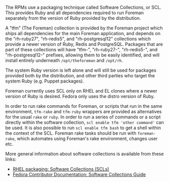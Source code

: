 The RPMs use a packaging technique called Software Collections, or SCL.  This provides Ruby and all dependencies required to run Foreman separately from the version of Ruby provided by the distribution.

A "tfm" (The Foreman) collection is provided by the Foreman project which ships all dependencies for the main Foreman application, and depends on the "rh-ruby27", "rh-redis5", and "rh-postgresql12" collections which provide a newer version of Ruby, Redis and PostgreSQL.  Packages that are part of these collections will have "tfm-", "rh-ruby27-", "rh-redis5-", and "rh-postgresql12-" prefixes, allowing them to be easily identified, and will install entirely underneath `/opt/theforeman` and `/opt/rh`.

The system Ruby version is left alone and will still be used for packages provided both by the distribution, and other third parties who target the system Ruby (e.g. Puppet packages).

Foreman currently uses SCL only on RHEL and EL clones where a newer version of Ruby is desired.  Fedora only uses the distro version of Ruby.

In order to run rake commands for Foreman, or scripts that run in the same environment, `tfm-rake` and `tfm-ruby` wrappers are provided as alternatives for the usual `rake` or `ruby`.  In order to run a series of commands or a script directly within the software collection, `scl enable tfm 'other command'` can be used.  It is also possible to run `scl enable tfm bash` to get a shell within the context of the SCL.  Foreman rake tasks should be run with `foreman-rake`, which automates using Foreman's rake environment, changes user etc.

More general information about software collections is available from these links:

* [RHEL packaging: Software Collections (SCLs)](http://jnovy.fedorapeople.org/scl-utils/scl.pdf)
* [Fedora Contributor Documentation: Software Collections Guide](http://docs.fedoraproject.org/en-US/Fedora_Contributor_Documentation/1/html/Software_Collections_Guide/index.html)
